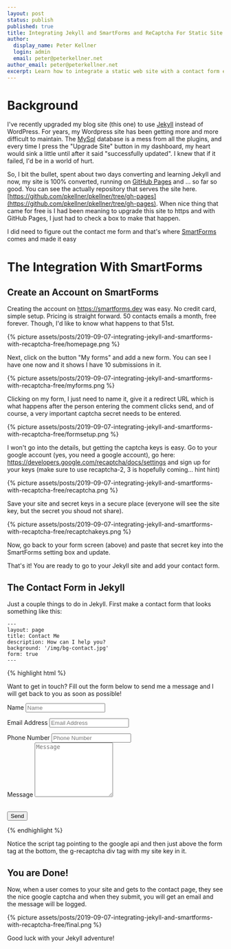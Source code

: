```yaml
---
layout: post
status: publish
published: true
title: Integrating Jekyll and SmartForms and ReCaptcha For Static Site Contact Forms
author:
  display_name: Peter Kellner
  login: admin
  email: peter@peterkellner.net
author_email: peter@peterkellner.net
excerpt: Learn how to integrate a static web site with a contact form effortlessly using SmartForms.
---
```


# Background

I've recently upgraded my blog site (this one) to use [Jekyll](https://jekyllrb.com/) instead of WordPress. For years, my Wordpress site has been getting more and more difficult to maintain. The [MySql](https://www.mysql.com/) database is a mess from all the plugins, and every time I press the "Upgrade Site" button in my dashboard, my heart would sink a little until after it said "successfully updated". I knew that if it failed, I'd be in a world of hurt.


So, I bit the bullet, spent about two days converting and learning Jekyll and now, my site is 100% converted, running on [GitHub Pages](https://pages.github.com/) and ... so far so good. You can see the actually repository that serves the site here.  [https://github.com/pkellner/pkellner/tree/gh-pages](https://github.com/pkellner/pkellner/tree/gh-pages).  When nice thing that came for free is I had been meaning to upgrade this site to https and with GitHub Pages, I just had to check a box to make that happen.

I did need to figure out the contact me form and that's where [SmartForms](https://smartforms.dev/) comes and made it easy

# The Integration With SmartForms

## Create an Account on SmartForms

Creating the account on https://smartforms.dev was easy. No credit card, simple setup.  Pricing is straight forward.  50 contacts emails a month, free forever. Though, I'd like to know what happens to that 51st.

{% picture assets/posts/2019-09-07-integrating-jekyll-and-smartforms-with-recaptcha-free/homepage.png %}

Next, click on the button "My forms" and add a new form.  You can see I have one now and it shows I have 10 submissions in it.

{% picture assets/posts/2019-09-07-integrating-jekyll-and-smartforms-with-recaptcha-free/myforms.png %}

Clicking on my form, I just need to name it, give it a redirect URL which is what happens after the person entering the comment clicks send, and of course, a very important captcha secret needs to be entered.

{% picture assets/posts/2019-09-07-integrating-jekyll-and-smartforms-with-recaptcha-free/formsetup.png %}

I won't go into the details, but getting the captcha keys is easy. Go to your google account (yes, you need a google account), go here: https://developers.google.com/recaptcha/docs/settings and sign up for your keys (make sure to use recaptcha-2, 3 is hopefully coming... hint hint)

{% picture assets/posts/2019-09-07-integrating-jekyll-and-smartforms-with-recaptcha-free/recaptcha.png %}

Save your site and secret keys in a secure place (everyone will see the site key, but the secret you shoud not share).

{% picture assets/posts/2019-09-07-integrating-jekyll-and-smartforms-with-recaptcha-free/recaptchakeys.png %}


Now, go back to your form screen (above) and paste that secret key into the SmartForms setting box and update.

That's it! You are ready to go to your Jekyll site and add your contact form.



## The Contact Form in Jekyll

Just a couple things to do in Jekyll.  First make a contact form that looks something like this:

```
---
layout: page
title: Contact Me
description: How can I help you?
background: '/img/bg-contact.jpg'
form: true
---
```

{% highlight html %} 
<script src="https://www.google.com/recaptcha/api.js"></script>

<p>Want to get in touch? Fill out the form below to send me a message and I will get back to you as soon as possible!</p>
<form action="https://smartforms.dev/submit/5d72bc1bf5eed62ce3daa13c" method="POST" >
  <div class="control-group">
    <div class="form-group floating-label-form-group controls">
      <label>Name</label>
      <input type="text" class="form-control" placeholder="Name" id="name" name="name" required data-validation-required-message="Please enter your name.">
      <p class="help-block text-danger"></p>
    </div>
  </div>
  <div class="control-group">
    <div class="form-group floating-label-form-group controls">
      <label>Email Address</label>
      <input type="email" class="form-control" placeholder="Email Address" id="email" name="email" required data-validation-required-message="Please enter your email address.">
      <p class="help-block text-danger"></p>
    </div>
  </div>
  <div class="control-group">
    <div class="form-group col-xs-12 floating-label-form-group controls">
      <label>Phone Number</label>
      <input type="tel" class="form-control" name="phone" placeholder="Phone Number" id="phone" >
    </div>
  </div>
  <div class="control-group">
    <div class="form-group floating-label-form-group controls">
      <label>Message</label>
      <textarea rows="8" class="form-control" placeholder="Message" id="message" name="message" required data-validation-required-message="Please enter a message."></textarea>
      <p class="help-block text-danger"></p>
    </div>
  </div>
  <br>
  <div id="success"></div>
  <div class="form-group">
    <button type="submit" class="btn btn-primary" id="sendMessageButtonxxx">Send</button>
  </div>
  <div class="g-recaptcha" data-sitekey="6LdUIbcUAAAAABjv3-v5Y9coWrg7yBT57KetkvRk"></div>
</form>
{% endhighlight %}

Notice the script tag pointing to the google api and then just above the form tag at the bottom, the g-recaptcha div tag with my site key in it.

## You are Done!

Now, when a user comes to your site and gets to the contact page, they see the nice google captcha and when they submit, you will get an email and the message will be logged.

{% picture assets/posts/2019-09-07-integrating-jekyll-and-smartforms-with-recaptcha-free/final.png %}

Good luck with your Jekyll adventure!